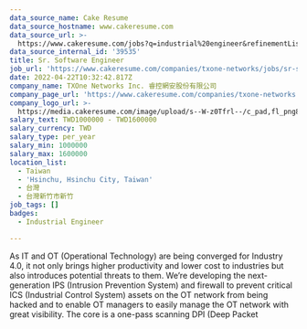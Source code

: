 ```yaml
---
data_source_name: Cake Resume
data_source_hostname: www.cakeresume.com
data_source_url: >-
  https://www.cakeresume.com/jobs?q=industrial%20engineer&refinementList%5Blang_name%5D%5B0%5D=English&refinementList%5Bsalary_type%5D=per_year
data_source_internal_id: '39535'
title: Sr. Software Engineer
job_url: 'https://www.cakeresume.com/companies/txone-networks/jobs/sr-software-engineer'
date: 2022-04-22T10:32:42.817Z
company_name: TXOne Networks Inc. 睿控網安股份有限公司
company_page_url: 'https://www.cakeresume.com/companies/txone-networks'
company_logo_url: >-
  https://media.cakeresume.com/image/upload/s--W-z0Tfrl--/c_pad,fl_png8,h_200,w_200/v1649919248/vgo3bwumqqiblbb1kwwz.png
salary_text: TWD1000000 - TWD1600000
salary_currency: TWD
salary_type: per_year
salary_min: 1000000
salary_max: 1600000
location_list:
  - Taiwan
  - 'Hsinchu, Hsinchu City, Taiwan'
  - 台灣
  - 台灣新竹市新竹
job_tags: []
badges:
  - Industrial Engineer

---
```


As IT and OT (Operational Technology) are being converged for Industry 4.0, it not only brings higher productivity and lower cost to industries but also introduces potential threats to them. We’re developing the next-generation IPS (Intrusion Prevention System) and firewall to prevent critical ICS (Industrial Control System) assets on the OT network from being hacked and to enable OT managers to easily manage the OT network with great visibility. The core is a one-pass scanning DPI (Deep Packet 